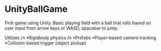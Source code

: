 # UnityBallGame

First game using Unity. Basic playing field with a ball that rolls based on user input from arrow keys or WASD, spacebar to jump. 

Utilizes /n 
  •Rigidbody physics /n
  •Prefabs
  •Player-based camera tracking
  •Collision-based trigger (object pickup)
 
  
